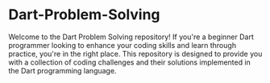# Dart-Problem-Solving
Welcome to the Dart Problem Solving repository! If you're a beginner Dart programmer looking to enhance your coding skills and learn through practice, you're in the right place. This repository is designed to provide you with a collection of coding challenges and their solutions implemented in the Dart programming language.
